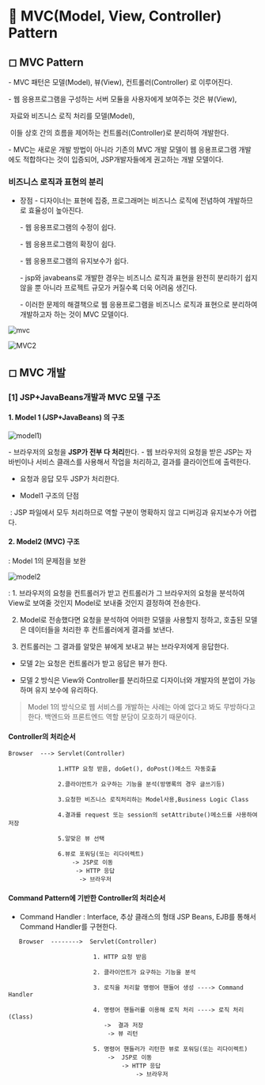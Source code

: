 # 🔸 MVC(Model, View, Controller) Pattern



## ◻ MVC Pattern

\- MVC 패턴은 모델(Model), 뷰(View), 컨트롤러(Controller) 로 이루어진다.

\- 웹 응용프로그램을 구성하는 서버 모듈을 사용자에게 보여주는 것은 뷰(View), 

​	자료와 비즈니스 로직 처리를 모델(Model), 

​	이들 상호 간의 흐름을 제어하는 컨트롤러(Controller)로 분리하여 개발한다.

\- MVC는 새로운 개발 방법이 아니라 기존의 MVC 개발 모델이 웹 응용프로그램 개발에도 적합하다는 것이 입증되어, JSP개발자들에게 권고하는 개발 모델이다.



### 비즈니스 로직과 표현의 분리

- 장점
  \- 디자이너는 표현에 집중, 프로그래머는 비즈니스 로직에 전념하여 개발하므로 효율성이 높아진다.

  \- 웹 응용프로그램의 수정이 쉽다.

  \- 웹 응용프로그램의 확장이 쉽다.

  \- 웹 응용프로그램의 유지보수가 쉽다.

  \- jsp와 javabeans로 개발한 경우는 비즈니스 로직과 표현을 완전히 분리하기 쉽지 않을 뿐 아니라 프로젝트 규모가 커질수록 더욱 어려움 생긴다.

  \- 이러한 문제의 해결책으로 웹 응용프로그램을 비즈니스 로직과 표현으로 분리하여 개발하고자 하는 것이 MVC 모델이다.

![mvc]()

![MVC2]()



## ◻ MVC 개발

### [1] JSP+JavaBeans개발과 MVC 모델 구조
#### 1. Model 1 (JSP+JavaBeans) 의 구조 

![model1]())

\- 브라우저의 요청을 **JSP가 전부 다 처리**한다.
\- 웹 브라우저의 요청을 받은 JSP는 자바빈이나 서비스 클래스를 사용해서 작업을 처리하고, 결과를 클라이언트에 출력한다.

-  요청과 응답 모두 JSP가 처리한다.

- Model1 구조의 단점 

​	:  JSP 파일에서 모두 처리하므로 역할 구분이 명확하지 않고 디버깅과 유지보수가 어렵다.



#### 2. Model2 (MVC) 구조

: Model 1의 문제점을 보완

![model2]()



: 1. 브라우저의 요청을 컨트롤러가 받고 컨트롤러가 그 브라우저의 요청을 분석하여 View로 보여줄 것인지 	     	Model로 보내줄 것인지 결정하여 전송한다.

2. Model로 전송했다면 요청을 분석하여 어떠한 모델을 사용할지 정하고, 호출된 모델은 데이터들을 처리한 후 컨트롤러에게 결과를 보낸다.

3. 컨트롤러는 그 결과를 알맞은 뷰에게 보내고 뷰는 브라우저에게 응답한다.


- 모델 2는 요청은 컨트롤러가 받고 응답은 뷰가 한다.

- 모델 2 방식은 View와 Controller를 분리하므로 디자이너와 개발자의 분업이 가능하며 유지 보수에 유리하다.


> Model 1의 방식으로 웹 서비스를 개발하는 사례는 아예 없다고 봐도 무방하다고 한다.   백엔드와 프론트엔드 역할 분담이 모호하기 때문이다.



#### Controller의 처리순서 


```
Browser  ---> Servlet(Controller) 

        	  1.HTTP 요청 받음, doGet(), doPost()메소드 자동호출 

        	  2.클라이언트가 요구하는 기능을 분석(방명록의 경우 글쓰기등) 
        	  
        	  3.요청한 비즈니스 로직처리하는 Model사용,Business Logic Class 

        	  4.결과를 request 또는 session의 setAttribute()메소드를 사용하여 저장 

        	  5.알맞은 뷰 선택 

        	  6.뷰로 포워딩(또는 리다이렉트)   
             	  -> JSP로 이동
        	       -> HTTP 응답
        	        -> 브라우저 

```



#### Command Pattern에 기반한 Controller의 처리순서 

- Command Handler : Interface, 추상 클래스의 형태 
    									JSP Beans, EJB를 통해서 Command Handler를 구현한다. 


```
   Browser  -------->  Servlet(Controller) 

             			1. HTTP 요청 받음 
             			
                        2. 클라이언트가 요구하는 기능을 분석 
                        
                        3. 로직을 처리할 명령어 핸들어 생성 ----> Command Handler 
                        
                        4. 명령어 핸들러를 이용해 로직 처리 ----> 로직 처리 (Class) 
                           ->  결과 저장 
    						-> 뷰 리턴
    						
                        5. 명령어 핸들러가 리턴한 뷰로 포워딩(또는 리다이렉트) 
    						->  JSP로 이동
    							-> HTTP 응답 
    								-> 브라우저
```

